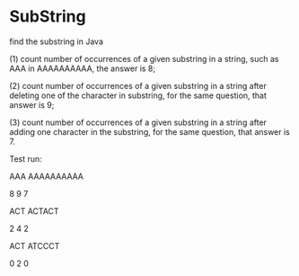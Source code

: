 # SubString

  find the substring in Java

 (1) count number of occurrences of a given substring in a string, such as AAA in AAAAAAAAAA, the answer is 8;
 
 (2) count number of occurrences of a given substring in a string after deleting one of the character in substring,
 for the same question, that answer is 9;
 
 (3) count number of occurrences of a given substring in a string after adding one character in the substring,
 for the same question, that answer is 7. 
 
 Test run:
 
AAA AAAAAAAAAA

8 9 7

ACT ACTACT

2 4 2

ACT ATCCCT

0 2 0
